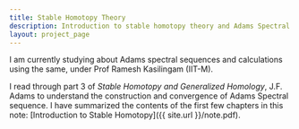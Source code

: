 ```yaml
---
title: Stable Homotopy Theory
description: Introduction to stable homotopy theory and Adams Spectral sequences
layout: project_page
---
```


I am currently studying about Adams spectral sequences and calculations using the same, under Prof Ramesh Kasilingam (IIT-M).

I read through part 3 of _Stable Homotopy and Generalized Homology_, J.F. Adams to understand the construction and convergence of Adams Spectral sequence.
I have summarized the contents of the first few chapters in this note: [Introduction to Stable Homotopy]({{ site.url }}/note.pdf). 
